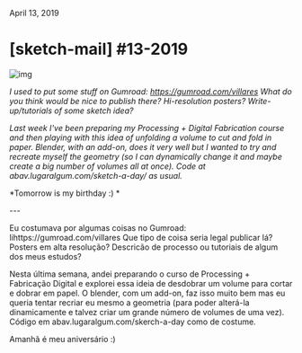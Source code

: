  April 13, 2019 

#  [sketch-mail] #13-2019 

![img](https://gallery.tinyletterapp.com/da0c0ddce7154c8aab687709cc9ac304c6e51b5f/images/da36e62e-e966-4adf-a99c-1659c7573e38.gif)

 *I used to put some stuff on Gumroad: https://gumroad.com/villares What do you think would be nice to publish there? Hi-resolution posters? Write-up/tutorials of some sketch idea?*

 *Last week I've been preparing my Processing + Digital Fabrication  course and then playing with this idea of unfolding a volume to cut and  fold in paper. Blender, with an add-on, does it very well but I wanted  to try and recreate myself the geometry (so I can dynamically change it  and maybe create a big number of volumes all at once). Code at  abav.lugaralgum.com/sketch-a-day/ as usual.* 

 *Tomorrow is my birthday :)  *

*---*
 
 Eu costumava por algumas coisas no Gumroad: lihttps://gumroad.com/villares
 Que tipo de coisa seria legal publicar lá? Posters em alta resolução?  Descricão de processo ou tutoriais de algum dos meus estudos?
 
 Nesta última semana, andei preparando o curso de Processing + Fabricação  Digital e explorei essa ideia de desdobrar um volume para cortar e  dobrar em papel. O blender, com um add-on, faz isso muito bem mas eu  queria tentar recriar eu mesmo a geometria (para poder alterá-la  dinamicamente e talvez criar um grande número de volumes de uma vez).  Código em abav.lugaralgum.com/skerch-a-day como de costume.
 
 Amanhã é meu aniversário :)